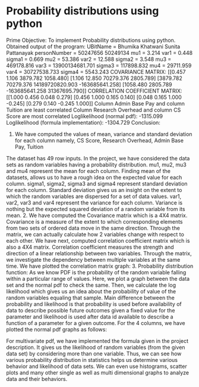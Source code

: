 # Probability distributions using python
Prime Objective: To implement Probability distributions using python.
Obtained output of the program:
UBitName = Bhumika Khatwani Sunita Pattanayak
personNumber = 50247656 50249134
mu1 = 3.214
var1 = 0.448
sigma1 = 0.669
mu2 = 53.386
var2 = 12.588
sigma2 = 3.548
mu3 = 469178.816
var3 = 13900134681.701
sigma3 = 117898.832
mu4 = 29711.959
var4 = 30727538.733
sigma4 = 5543.243
COVARIANCE MATRIX:
[[0.457 1.106 3879.782 1058.480]
[1.106 12.850 70279.376 2805.789]
[3879.782 70279.376 14189720820.903 -163685641.258]
[1058.480 2805.789 -163685641.258 31367695.790]]
CORRELATION COEFFICIENT MATRIX:
[[1.000 0.456 0.048 0.279]
[0.456 1.000 0.165 0.140]
[0.048 0.165 1.000 -0.245]
[0.279 0.140 -0.245 1.000]]
Column Admin Base Pay and column Tuition are least correlated
Column Research Overhead and column CS Score are most correlated
Loglikelihood (normal pdf): -1315.099
Loglikelihood (formula implementation): -1304.729
Conclusion:
1. We have computed the values of mean, variance and standard
deviation for each column namely, CS Score, Research Overhead,
Admin Base Pay, Tuition

The dataset has 49 row inputs. In the project, we have considered
the data sets as random variables having a probability
distribution.
mu1, mu2, mu3 and mu4 represent the mean for each column.
Finding mean of the datasets, allows us to have a rough idea on
the expected value for each column.
sigma1, sigma2, sigma3 and sigma4 represent standard deviation
for each column. Standard deviation gives us an insight on the
extent to which the random variables are dispersed for a set of
data values.
var1, var2, var3 and var4 represent the variance for each column.
Variance is nothing but the expected squared deviation of a
random variable from its mean.
2. We have computed the Covariance matrix which is a 4X4 matrix.
Covariance is a measure of the extent to which corresponding
elements from two sets of ordered data move in the same
direction. Through the matrix, we can actually calculate how 2
variables change with respect to each other.
We have next, computed correlation coefficient matrix which is
also a 4X4 matrix. Correlation coefficient measures the strength
and direction of a linear relationship between two variables.
Through the matrix, we investigate the dependency between
multiple variables at the same time.
We have plotted the correlation matrix graph:
3. Probability distribution function: As we know PDF is the
probability of the random variable falling within a particular range
of values. Here, we plot a graph between the data set and the
normal pdf to check the same.
Then, we calculate the log likelihood which gives us an idea about
the probability of value of the random variables equaling that
sample. Main difference between the probability and likelihood is
that probability is used before availability of data to describe
possible future outcomes given a fixed value for the parameter
and likelihood is used after data id available to describe a function
of a parameter for a given outcome.
For the 4 columns, we have plotted the normal pdf graphs as
follows:

For multivariate pdf, we have implemented the formula given in
the project description. It gives us the likelihood of random
variables (from the given data set) by considering more than one
variable.
Thus, we can see how various probability distribution in statistics
helps us determine various behavior and likelihood of data sets.
We can even use histograms, scatter plots and many other single
as well as multi dimensional graphs to analyze data and their
behaviors.
